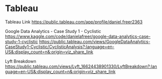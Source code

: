 # Tableau
Tableau Link
https://public.tableau.com/app/profile/daniel.freer2363

Google Data Analytics - Case Study 1 - Cyclistic
https://www.kaggle.com/code/danielafreer/google-data-analytics-case-study-1-cyclistic
https://public.tableau.com/views/GoogleDataAnalytics-CaseStudy1-Cyclistic/CyclisticAnalysis?:language=en-US&:display_count=n&:origin=viz_share_link

Lyft Breakdown
https://public.tableau.com/views/Lyft_16624438901330/LyftBreakdown?:language=en-US&:display_count=n&:origin=viz_share_link

